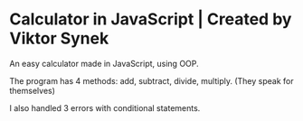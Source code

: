 # Calculator in JavaScript | Created by Viktor Synek
An easy calculator made in JavaScript, using OOP. 

The program has 4 methods: add, subtract, divide, multiply. (They speak for themselves)

I also handled 3 errors with conditional statements.
